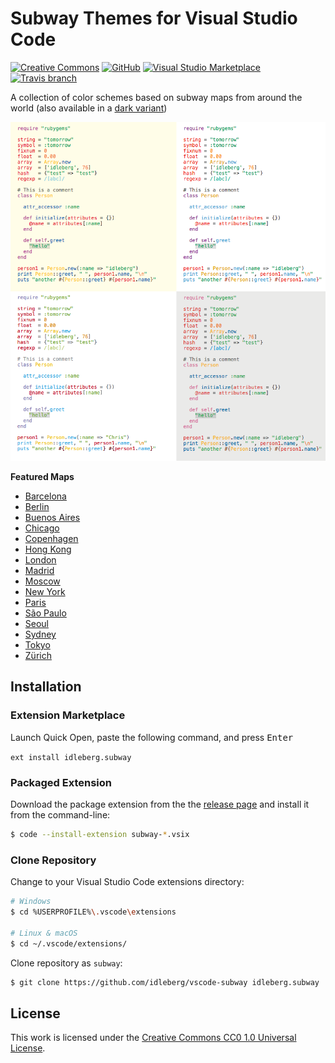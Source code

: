 # Subway Themes for Visual Studio Code

[![Creative Commons](https://flat.badgen.net/badge/license/CC0%201.0/orange)](http://creativecommons.org/publicdomain/zero/1.0/)
[![GitHub](https://flat.badgen.net/github/release/idleberg/vscode-subway)](https://github.com/idleberg/vscode-subway/releases)
[![Visual Studio Marketplace](https://vsmarketplacebadge.apphb.com/installs-short/idleberg.subway.svg?style=flat-square)](https://marketplace.visualstudio.com/items?itemName=idleberg.subway)
[![Travis branch](https://flat.badgen.net/travis/idleberg/vscode-subway/master)](https://travis-ci.org/idleberg/vscode-subway)

A collection of color schemes based on subway maps from around the world (also available in a [dark variant](https://marketplace.visualstudio.com/items?itemName=idleberg.subway-dark))

![Screenshot](https://raw.githubusercontent.com/idleberg/vscode-subway/master/images/screenshot.png)

**Featured Maps**

* [Barcelona](http://www.mapametrobarcelona.net/en-index.php)
* [Berlin](http://www.s-bahn-berlin.de/fahrplanundnetz/liniennetz.htm)
* [Buenos Aires](http://mapa-metro.com/en/Argentina/Buenos%20Aires/Buenos%20Aires-Subte-map.htm)
* [Chicago](http://www.transitchicago.com/maps/)
* [Copenhagen](http://intl.m.dk/#!/)
* [Hong Kong](http://www.mtr.com.hk/en/customer/services/system_map.html)
* [London](https://tfl.gov.uk/maps/track/tube)
* [Madrid](https://www.metromadrid.es/en/viaja_en_metro/red_de_metro/planos/)
* [Moscow](http://news.metro.ru/sc_lat.html)
* [New York](http://web.mta.info/maps/submap.html)
* [Paris](http://www.ratp.fr/informer/pdf/orienter/f_plan.php)
* [São Paulo](http://saopaulomap360.com/sao-paulo-metro-map)
* [Seoul](https://www.smrt.co.kr/program/cyberStation/main2.jsp?lang=e)
* [Sydney](http://www.sydneytrains.info/stations/network_map)
* [Tokyo](http://www.tokyometro.jp/en/subwaymap/)
* [Zürich](http://www.zvv.ch/zvv/en/timetable/network-maps.html)

## Installation

### Extension Marketplace

Launch Quick Open, paste the following command, and press <kbd>Enter</kbd>

`ext install idleberg.subway`

### Packaged Extension

Download the package extension from the the [release page](https://github.com/idleberg/vscode-subway/releases) and install it from the command-line:

```bash
$ code --install-extension subway-*.vsix
```

### Clone Repository

Change to your Visual Studio Code extensions directory:

```bash
# Windows
$ cd %USERPROFILE%\.vscode\extensions

# Linux & macOS
$ cd ~/.vscode/extensions/
```

Clone repository as `subway`:

```bash
$ git clone https://github.com/idleberg/vscode-subway idleberg.subway
```

## License

This work is licensed under the [Creative Commons CC0 1.0 Universal License](http://creativecommons.org/publicdomain/zero/1.0/legalcode).
